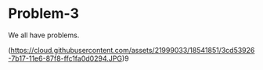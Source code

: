 # Problem-3
We all have problems. 

(https://cloud.githubusercontent.com/assets/21999033/18541851/3cd53926-7b17-11e6-87f8-ffc1fa0d0294.JPG)9<br/>
